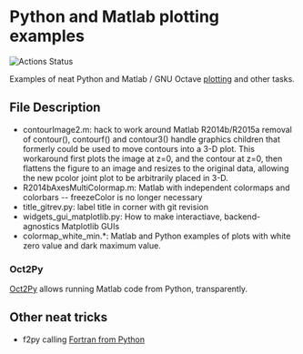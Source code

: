 # Python and Matlab plotting examples

![Actions Status](https://github.com/scivision/python-matlab-examples/workflows/ci/badge.svg)

Examples of neat Python and Matlab / GNU Octave
[plotting](./PlotExamples)
and other tasks.

## File Description

* contourImage2.m: hack to work around Matlab R2014b/R2015a removal of
  contour(), contourf() and contour3() handle graphics children that
  formerly could be used to move contours into a 3-D plot. This
  workaround first plots the image at z=0, and the contour at z=0,
  then flattens the figure to an image and resizes to the original
  data, allowing the new pcolor joint plot to be arbitrarily placed in 3-D.
* R2014bAxesMultiColormap.m: Matlab with independent colormaps and colorbars -- freezeColor is no longer necessary
* title_gitrev.py: label title in corner with git revision
* widgets_gui_matplotlib.py: How to make interactiave, backend-agnostics Matplotlib GUIs
* colormap_white_min.*: Matlab and Python examples of plots with white zero value and dark maximum value.

### Oct2Py

[Oct2Py](https://www.scivision.dev/run-matlab-code-from-python-oct2py)
allows running Matlab code from Python, transparently.

## Other neat tricks

* f2py calling [Fortran from Python](https://github.com/scivision/f2py-examples)
